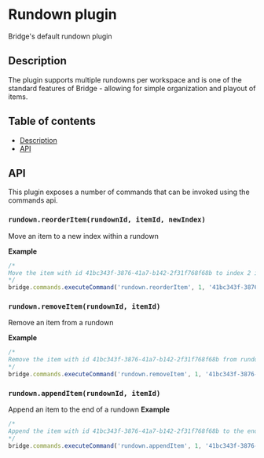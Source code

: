 # Rundown plugin
Bridge's default rundown plugin

## Description
The plugin supports multiple rundowns per workspace and is one of the standard features of Bridge - allowing for simple organization and playout of items.

## Table of contents
- [Description](#description)
- [API](#api)

## API
This plugin exposes a number of commands that can be invoked using the commands api.

### `rundown.reorderItem(rundownId, itemId, newIndex)`  
Move an item to a new index within a rundown

**Example**
```javascript
/*
Move the item with id 41bc343f-3876-41a7-b142-2f31f768f68b to index 2 in rundown 1
*/
bridge.commands.executeCommand('rundown.reorderItem', 1, '41bc343f-3876-41a7-b142-2f31f768f68b', 2)
```

### `rundown.removeItem(rundownId, itemId)`
Remove an item from a rundown

**Example**
```javascript
/*
Remove the item with id 41bc343f-3876-41a7-b142-2f31f768f68b from rundown 1
*/
bridge.commands.executeCommand('rundown.removeItem', 1, '41bc343f-3876-41a7-b142-2f31f768f68b')
```

### `rundown.appendItem(rundownId, itemId)`
Append an item to the end of a rundown
**Example**
```javascript
/*
Append the item with id 41bc343f-3876-41a7-b142-2f31f768f68b to the end of rundown 1
*/
bridge.commands.executeCommand('rundown.appendItem', 1, '41bc343f-3876-41a7-b142-2f31f768f68b')
```